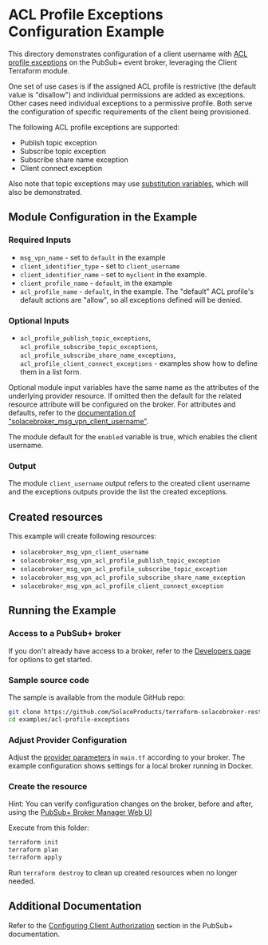 # ACL Profile Exceptions Configuration Example

This directory demonstrates configuration of a client username with [ACL profile exceptions](https://docs.solace.com/Security/Managing-Access-Control-Lists.htm) on the PubSub+ event broker, leveraging the Client Terraform module.

One set of use cases is if the assigned ACL profile is restrictive (the default value is "disallow") and individual permissions are added as exceptions. Other cases need individual exceptions to a permissive profile. Both serve the configuration of specific requirements of the client being provisioned.

The following ACL profile exceptions are supported:
* Publish topic exception
* Subscribe topic exception
* Subscribe share name exception
* Client connect exception

Also note that topic exceptions may use [substitution variables](https://docs.solace.com/Security/Granting-Clients-Access.htm#Using), which will also be demonstrated.

## Module Configuration in the Example

### Required Inputs

* `msg_vpn_name` - set to `default` in the example
* `client_identifier_type` - set to `client_username`
* `client_identifier_name` - set to `myclient` in the example.
* `client_profile_name` - `default`, in the example
* `acl_profile_name` - `default`, in the example. The "default" ACL profile's default actions are "allow", so all exceptions defined will be denied.

### Optional Inputs

* `acl_profile_publish_topic_exceptions`, `acl_profile_subscribe_topic_exceptions`, `acl_profile_subscribe_share_name_exceptions`, `acl_profile_client_connect_exceptions` - examples show how to define them in a list form.

Optional module input variables have the same name as the attributes of the underlying provider resource. If omitted then the default for the related resource attribute will be configured on the broker. For attributes and defaults, refer to the [documentation of "solacebroker_msg_vpn_client_username"](https://registry.terraform.io/providers/SolaceProducts/solacebroker/latest/docs/resources/msg_vpn_client_username#optional).

The module default for the `enabled` variable is true, which enables the client username.

### Output

The module `client_username` output refers to the created client username and the exceptions outputs provide the list the created exceptions.

## Created resources

This example will create following resources:

* `solacebroker_msg_vpn_client_username`
* `solacebroker_msg_vpn_acl_profile_publish_topic_exception`
* `solacebroker_msg_vpn_acl_profile_subscribe_topic_exception`
* `solacebroker_msg_vpn_acl_profile_subscribe_share_name_exception`
* `solacebroker_msg_vpn_acl_profile_client_connect_exception`

## Running the Example

### Access to a PubSub+ broker

If you don't already have access to a broker, refer to the [Developers page](https://www.solace.dev/) for options to get started.

### Sample source code

The sample is available from the module GitHub repo:

```bash
git clone https://github.com/SolaceProducts/terraform-solacebroker-rest-delivery.git
cd examples/acl-profile-exceptions
```

### Adjust Provider Configuration

Adjust the [provider parameters](https://registry.terraform.io/providers/SolaceProducts/solacebroker/latest/docs#schema) in `main.tf` according to your broker. The example configuration shows settings for a local broker running in Docker.

### Create the resource

Hint: You can verify configuration changes on the broker, before and after, using the [PubSub+ Broker Manager Web UI](https://docs.solace.com/Admin/Broker-Manager/PubSub-Manager-Overview.htm)

Execute from this folder:

```bash
terraform init
terraform plan
terraform apply
```

Run `terraform destroy` to clean up created resources when no longer needed.

## Additional Documentation

Refer to the [Configuring Client Authorization](https://docs.solace.com/Security/Configuring-Client-Authorization.htm) section in the PubSub+ documentation.

